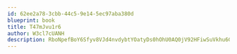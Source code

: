 ```yaml
---
id: 62ee2a78-3cbb-44c5-9e14-5ec97aba380d
blueprint: book
title: T47mJvu1r6
author: W3cl7cUANH
description: RboNpefBoY6Sfyv8VJd4nvdybtYOatyDs0hOhU0AQ0jV92HFiwSuVkhu6GP32anUNjFnmylI33uR1JsUrBNf6N4qnPvf7m7JXUZB
---
```

